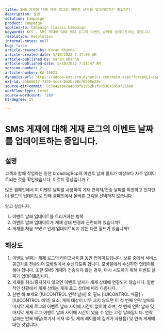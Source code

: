 ```yaml
---
title: SMS 게재에 대해 게재 로그의 이벤트 날짜를 업데이트하는 중입니다.
description: 설명
solution: Campaign
product: Campaign
applies-to: Campaign Classic,Campaign
keywords: KCS - SMS 게재에 대해 게재 로그의 이벤트 날짜를 업데이트하는 중입니다.
resolution: Resolution
internal-notes: null
bug: false
article-created-by: Karan Khanna
article-created-date: 5/10/2022 7:47:00 AM
article-published-by: Karan Khanna
article-published-date: 5/10/2022 7:51:47 AM
version-number: 2
article-number: KA-16021
dynamics-url: https://adobe-ent.crm.dynamics.com/main.aspx?forceUCI=1&pagetype=entityrecord&etn=knowledgearticle&id=bdef875e-35d0-ec11-a7b5-00224809c556
exl-id: a5b66617-7209-4cc8-8e2b-98cf6590e28e
source-git-commit: 0c3e421beca46d9fe1952b1f98538a50697216a0
workflow-type: tm+mt
source-wordcount: '289'
ht-degree: 2%

---
```


# SMS 게재에 대해 게재 로그의 이벤트 날짜를 업데이트하는 중입니다.

## 설명


고객과 함께 작업하는 동안 broadlogRcp의 이벤트 날짜 필드가 예상보다 자주 업데이트되는 것을 확인했습니다. 이것이 정상입니까 ?

많은 캠페인에서 이 이벤트 날짜를 사용하여 게재 연락처/전송 날짜를 확인하고 있지만 이 필드의 업데이트로 인해 캠페인에서 올바른 고객을 선택하지 않습니다.

알고 싶습니다,
1. 이벤트 날짜 업데이트를 트리거하는 항목
2. 이벤트 날짜 업데이트가 게재 상태 변경과 관련되어 있습니까?
3. 게재를 처음 보냈고 언제 업데이트되지 않는 다른 필드가 있습니까?


## 해상도


1. 이벤트 날짜는 게재 로그의 라이프사이클 동안 업데이트됩니다. 보류 중에서 서비스 공급자로 전송되어 모바일에서 수신되도록 합니다. 모바일에서 수신하면 업데이트해야 합니다. 또한 SMS 게재가 전송되지 않는 경우, 다시 시도하기 위해 이벤트 날짜가 업데이트됩니다.
2. 게재를 취소/중지하지 않으면 이벤트 날짜가 게재 상태에 연결되지 않습니다. 일반적인 상황에서 게재 상태는 게재 로그 상태에 따라 다릅니다.
3. 한번 해 보세요 [!UICONTROL 연락 날짜] 의 필드 [!UICONTROL 배달] \ [!UICONTROL 예약] 요소: 게재 대상이 너무 크지 않으면 이 첫 번째 연락 날짜와 마지막 게재 로그의 이벤트 날짜 사이에 시간이 없어야 하며, 첫 번째 연락 날짜 및 마지막 게재 로그 이벤트 날짜 사이에 시간이 있을 수 없는 고정 날짜입니다. 연락 날짜는 반복 배달(여기서 게재 ID 및 게재 레이블에 집계가 사용됨) 및 연속 게재에 대한 것입니다.
